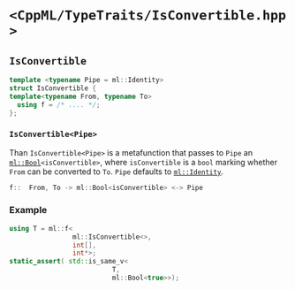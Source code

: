 # `<CppML/TypeTraits/IsConvertible.hpp>`

## `IsConvertible`

```c++
template <typename Pipe = ml::Identity>
struct IsConvertible {
template<typename From, typename To>
  using f = /* .... */;
};
```
### `IsConvertible<Pipe>`

Than `IsConvertible<Pipe>` is a metafunction that passes to `Pipe` an [`ml::Bool`](../Vocabulary/Value.md)`<isConvertible>`, where `isConvertible` is a `bool` marking whether `From` can be converted to `To`. `Pipe` defaults to [`ml::Identity`](../Functional/Identity.md).

```c++
f::  From, To -> ml::Bool<isConvertible> <-> Pipe
```

### Example

```c++
using T = ml::f<
                ml::IsConvertible<>,
                int[],
                int*>;
static_assert( std::is_same_v<
                          T,
                          ml::Bool<true>>);
```

